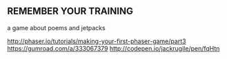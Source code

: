 REMEMBER YOUR TRAINING
-----------------------------------

a game about poems and jetpacks


http://phaser.io/tutorials/making-your-first-phaser-game/part3
https://gumroad.com/a/333067379
http://codepen.io/jackrugile/pen/fqHtn


 

